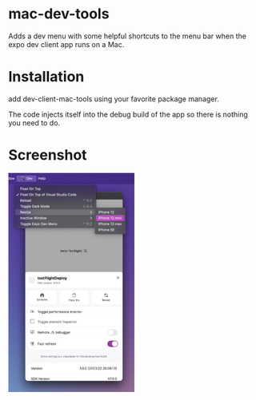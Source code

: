 # mac-dev-tools

Adds a dev menu with some helpful shortcuts to the menu bar when the expo dev client app runs on a Mac.

# Installation

add dev-client-mac-tools using your favorite package manager.

The code injects itself into the debug build of the app so there is nothing you need to do.

# Screenshot

<img src="/images/screenshot.png" width="50%">

